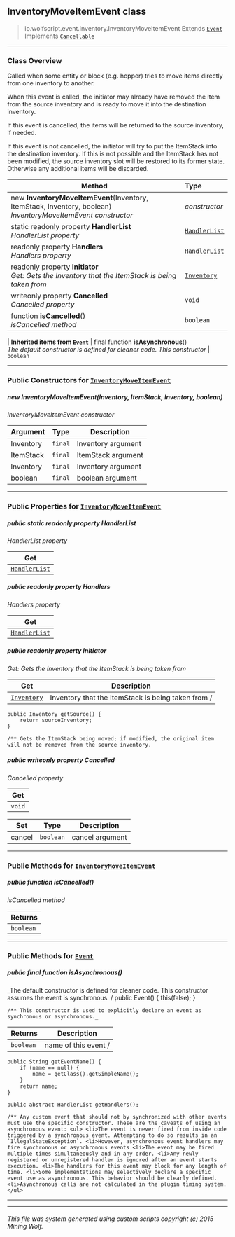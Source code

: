 ## InventoryMoveItemEvent __class__

>io.wolfscript.event.inventory.InventoryMoveItemEvent
>Extends [`Event`](..\Event.md)
>Implements [`Cancellable`](..\Cancellable.md)

---

### Class Overview

Called when some entity or block (e.g. hopper) tries to move items directly from one inventory to another. <p> When this event is called, the initiator may already have removed the item from the source inventory and is ready to move it into the destination inventory. <p> If this event is cancelled, the items will be returned to the source inventory, if needed. <p> If this event is not cancelled, the initiator will try to put the ItemStack into the destination inventory. If this is not possible and the ItemStack has not been modified, the source inventory slot will be restored to its former state. Otherwise any additional items will be discarded.

Method | Type   
--- | :--- 
new __InventoryMoveItemEvent__(Inventory, ItemStack, Inventory, boolean) <br> _InventoryMoveItemEvent constructor_ | _constructor_
static readonly property __HandlerList__ <br> _HandlerList property_ | [`HandlerList`](..\HandlerList.md)
 readonly property __Handlers__ <br> _Handlers property_ | [`HandlerList`](..\HandlerList.md)
 readonly property __Initiator__ <br> _Get: Gets the Inventory that the ItemStack is being taken from_ | [`Inventory`](..\..\inventory\Inventory.md)
 writeonly property __Cancelled__ <br> _Cancelled property_ | `void`
 function __isCancelled__() <br> _isCancelled method_ | `boolean`
 |
__Inherited items from [`Event`](..\Event.md)__ |
final function __isAsynchronous__() <br> _The default constructor is defined for cleaner code. This constructor_ | `boolean`





---

### Public Constructors for [`InventoryMoveItemEvent`](InventoryMoveItemEvent.md)

##### <a id='inventorymoveitemevent'></a>new __InventoryMoveItemEvent__(Inventory, ItemStack, Inventory, boolean) 

_InventoryMoveItemEvent constructor_

Argument | Type | Description  
--- | --- | --- 
Inventory | `final` | Inventory argument
ItemStack | `final` | ItemStack argument
Inventory | `final` | Inventory argument
boolean | `final` | boolean argument

---

### Public Properties for [`InventoryMoveItemEvent`](InventoryMoveItemEvent.md)

##### <a id='handlerlist'></a>public static readonly property __HandlerList__

_HandlerList property_

Get | 
--- | 
[`HandlerList`](..\HandlerList.md) |



##### <a id='handlers'></a>public  readonly property __Handlers__

_Handlers property_

Get | 
--- | 
[`HandlerList`](..\HandlerList.md) |



##### <a id='initiator'></a>public  readonly property __Initiator__

_Get: Gets the Inventory that the ItemStack is being taken from_

Get | Description
--- | --- 
[`Inventory`](..\..\inventory\Inventory.md) | Inventory that the ItemStack is being taken from /
    public Inventory getSource() {
        return sourceInventory;
    }

    /** Gets the ItemStack being moved; if modified, the original item will not be removed from the source inventory.



##### <a id='cancelled'></a>public  writeonly property __Cancelled__

_Cancelled property_

Get | 
--- | 
`void` |

Set | Type | Description  
--- | --- | --- 
cancel | `boolean` | cancel argument


---

### Public Methods for [`InventoryMoveItemEvent`](InventoryMoveItemEvent.md)

##### <a id='iscancelled'></a>public  function __isCancelled__()

_isCancelled method_

Returns | 
--- | 
`boolean` |


---

### Public Methods for [`Event`](..\Event.md)

##### <a id='isasynchronous'></a>public final function __isAsynchronous__()

_The default constructor is defined for cleaner code. This constructor assumes the event is synchronous. /
    public Event() {
        this(false);
    }

    /** This constructor is used to explicitly declare an event as synchronous or asynchronous._

Returns | Description
--- | --- 
`boolean` | name of this event /
    public String getEventName() {
        if (name == null) {
            name = getClass().getSimpleName();
        }
        return name;
    }

    public abstract HandlerList getHandlers();

    /** Any custom event that should not by synchronized with other events must use the specific constructor. These are the caveats of using an asynchronous event: <ul> <li>The event is never fired from inside code triggered by a synchronous event. Attempting to do so results in an `IllegalStateException`. <li>However, asynchronous event handlers may fire synchronous or asynchronous events <li>The event may be fired multiple times simultaneously and in any order. <li>Any newly registered or unregistered handler is ignored after an event starts execution. <li>The handlers for this event may block for any length of time. <li>Some implementations may selectively declare a specific event use as asynchronous. This behavior should be clearly defined. <li>Asynchronous calls are not calculated in the plugin timing system. </ul>


---


---


###### This file was system generated using custom scripts copyright (c) 2015 Mining Wolf.
	

